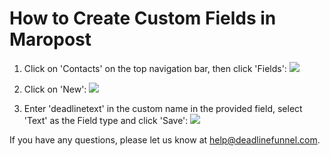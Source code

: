 # How to Create Custom Fields in Maropost

1. Click on 'Contacts' on the top navigation bar, then click 'Fields': ![](https://s3.amazonaws.com/helpscout.net/docs/assets/53974d6ce4b0c76107b109d1/images/5721927fc6979178c212ac09/file-2W3lGo8bsG.png)

2. Click on 'New': ![](https://s3.amazonaws.com/helpscout.net/docs/assets/53974d6ce4b0c76107b109d1/images/572192849033600cce435d82/file-XxvvUvDxTI.png)

3. Enter 'deadlinetext' in the custom name in the provided field, select 'Text' as the Field type and click 'Save': ![](https://s3.amazonaws.com/helpscout.net/docs/assets/53974d6ce4b0c76107b109d1/images/5721928ac6979178c212ac0a/file-hfmAjLIYs8.jpg)

If you have any questions, please let us know at [help@deadlinefunnel.com](mailto:mailto:help@deadlinefunnel.com).

